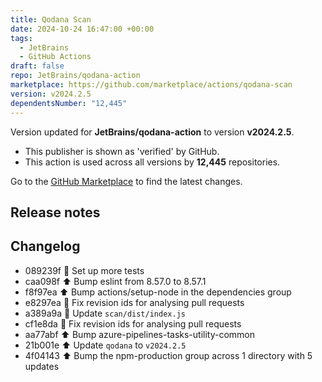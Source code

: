 ```yaml
---
title: Qodana Scan
date: 2024-10-24 16:47:00 +00:00
tags:
  - JetBrains
  - GitHub Actions
draft: false
repo: JetBrains/qodana-action
marketplace: https://github.com/marketplace/actions/qodana-scan
version: v2024.2.5
dependentsNumber: "12,445"
---
```



Version updated for **JetBrains/qodana-action** to version **v2024.2.5**.
- This publisher is shown as 'verified' by GitHub.
- This action is used across all versions by **12,445** repositories.

Go to the [GitHub Marketplace](https://github.com/marketplace/actions/qodana-scan) to find the latest changes.

## Release notes

## Changelog
* 089239f :bricks: Set up more tests
* caa098f :arrow_up: Bump eslint from 8.57.0 to 8.57.1
* f8f97ea :arrow_up: Bump actions/setup-node in the dependencies group
* e8297ea :bug: Fix revision ids for analysing pull requests
* a389a9a :bricks: Update `scan/dist/index.js`
* cf1e8da :bug: Fix revision ids for analysing pull requests
* aa77abf :arrow_up: Bump azure-pipelines-tasks-utility-common
* 21b001e :arrow_up: Update `qodana` to `v2024.2.5`
* 4f04143 :arrow_up: Bump the npm-production group across 1 directory with 5 updates


